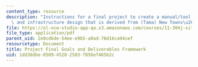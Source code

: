 ```yaml
---
content_type: resource
description: "Instructions for a final project to create a manual/tool for neighborhood\
  \ and infrastructure design that is derived from (Tama) New Towns\u2019 typologies."
file: https://ol-ocw-studio-app-qa.s3.amazonaws.com/courses/11-304j-site-and-infrastructure-systems-planning-spring-2009/1dd38dbe050945282583f856ef465b2c_MIT11_304js09_assn05.pdf
file_type: application/pdf
parent_uid: 2e0cd6de-54ee-e9b5-a9ad-76d16ca94cef
resourcetype: Document
title: Project Final Goals and Deliverables Framework
uid: 1dd38dbe-0509-4528-2583-f856ef465b2c
---
```


